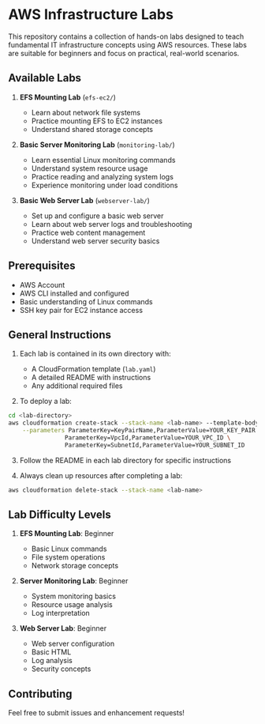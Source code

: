 # AWS Infrastructure Labs

This repository contains a collection of hands-on labs designed to teach fundamental IT infrastructure concepts using AWS resources. These labs are suitable for beginners and focus on practical, real-world scenarios.

## Available Labs

1. **EFS Mounting Lab** (`efs-ec2/`)
   - Learn about network file systems
   - Practice mounting EFS to EC2 instances
   - Understand shared storage concepts

2. **Basic Server Monitoring Lab** (`monitoring-lab/`)
   - Learn essential Linux monitoring commands
   - Understand system resource usage
   - Practice reading and analyzing system logs
   - Experience monitoring under load conditions

3. **Basic Web Server Lab** (`webserver-lab/`)
   - Set up and configure a basic web server
   - Learn about web server logs and troubleshooting
   - Practice web content management
   - Understand web server security basics

## Prerequisites

- AWS Account
- AWS CLI installed and configured
- Basic understanding of Linux commands
- SSH key pair for EC2 instance access

## General Instructions

1. Each lab is contained in its own directory with:
   - A CloudFormation template (`lab.yaml`)
   - A detailed README with instructions
   - Any additional required files

2. To deploy a lab:
```bash
cd <lab-directory>
aws cloudformation create-stack --stack-name <lab-name> --template-body file://lab.yaml \
    --parameters ParameterKey=KeyPairName,ParameterValue=YOUR_KEY_PAIR \
                ParameterKey=VpcId,ParameterValue=YOUR_VPC_ID \
                ParameterKey=SubnetId,ParameterValue=YOUR_SUBNET_ID
```

3. Follow the README in each lab directory for specific instructions

4. Always clean up resources after completing a lab:
```bash
aws cloudformation delete-stack --stack-name <lab-name>
```

## Lab Difficulty Levels

1. **EFS Mounting Lab**: Beginner
   - Basic Linux commands
   - File system operations
   - Network storage concepts

2. **Server Monitoring Lab**: Beginner
   - System monitoring basics
   - Resource usage analysis
   - Log interpretation

3. **Web Server Lab**: Beginner
   - Web server configuration
   - Basic HTML
   - Log analysis
   - Security concepts

## Contributing

Feel free to submit issues and enhancement requests!